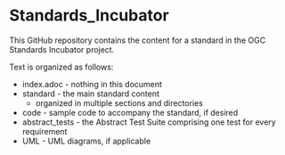 # Standards_Incubator

This GitHub repository contains the content for a standard in the OGC Standards Incubator project.

Text is organized as follows:

* index.adoc - nothing in this document
* standard - the main standard content
  - organized in multiple sections and directories
* code - sample code to accompany the standard, if desired
* abstract_tests - the Abstract Test Suite comprising one test for every requirement
* UML - UML diagrams, if applicable
